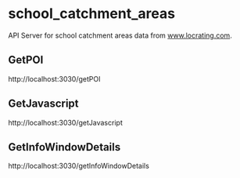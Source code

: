 # school_catchment_areas
API Server for school catchment areas data from www.locrating.com.

## GetPOI
http://localhost:3030/getPOI

## GetJavascript
http://localhost:3030/getJavascript

## GetInfoWindowDetails
http://localhost:3030/getInfoWindowDetails
